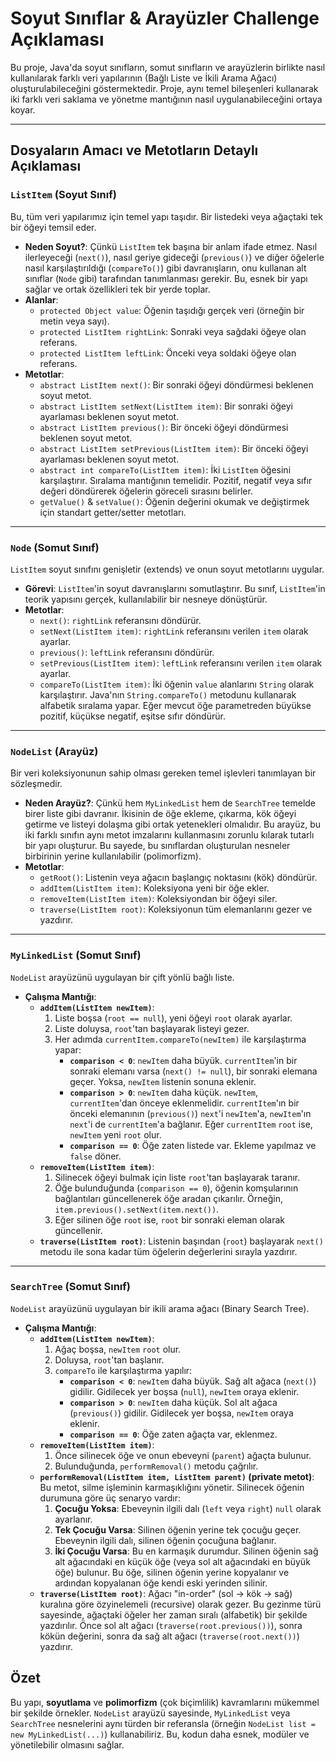 # Soyut Sınıflar & Arayüzler Challenge Açıklaması

Bu proje, Java'da soyut sınıfların, somut sınıfların ve arayüzlerin birlikte nasıl kullanılarak farklı veri yapılarının (Bağlı Liste ve İkili Arama Ağacı) oluşturulabileceğini göstermektedir. Proje, aynı temel bileşenleri kullanarak iki farklı veri saklama ve yönetme mantığının nasıl uygulanabileceğini ortaya koyar.

---

## Dosyaların Amacı ve Metotların Detaylı Açıklaması

### `ListItem` (Soyut Sınıf)
Bu, tüm veri yapılarımız için temel yapı taşıdır. Bir listedeki veya ağaçtaki tek bir öğeyi temsil eder.

- **Neden Soyut?**: Çünkü `ListItem` tek başına bir anlam ifade etmez. Nasıl ilerleyeceği (`next()`), nasıl geriye gideceği (`previous()`) ve diğer öğelerle nasıl karşılaştırıldığı (`compareTo()`) gibi davranışların, onu kullanan alt sınıflar (`Node` gibi) tarafından tanımlanması gerekir. Bu, esnek bir yapı sağlar ve ortak özellikleri tek bir yerde toplar.
- **Alanlar**:
  - `protected Object value`: Öğenin taşıdığı gerçek veri (örneğin bir metin veya sayı).
  - `protected ListItem rightLink`: Sonraki veya sağdaki öğeye olan referans.
  - `protected ListItem leftLink`: Önceki veya soldaki öğeye olan referans.
- **Metotlar**:
  - `abstract ListItem next()`: Bir sonraki öğeyi döndürmesi beklenen soyut metot.
  - `abstract ListItem setNext(ListItem item)`: Bir sonraki öğeyi ayarlaması beklenen soyut metot.
  - `abstract ListItem previous()`: Bir önceki öğeyi döndürmesi beklenen soyut metot.
  - `abstract ListItem setPrevious(ListItem item)`: Bir önceki öğeyi ayarlaması beklenen soyut metot.
  - `abstract int compareTo(ListItem item)`: İki `ListItem` öğesini karşılaştırır. Sıralama mantığının temelidir. Pozitif, negatif veya sıfır değeri döndürerek öğelerin göreceli sırasını belirler.
  - `getValue()` & `setValue()`: Öğenin değerini okumak ve değiştirmek için standart getter/setter metotları.

---

### `Node` (Somut Sınıf)
`ListItem` soyut sınıfını genişletir (extends) ve onun soyut metotlarını uygular.

- **Görevi**: `ListItem`'in soyut davranışlarını somutlaştırır. Bu sınıf, `ListItem`'in teorik yapısını gerçek, kullanılabilir bir nesneye dönüştürür.
- **Metotlar**:
  - `next()`: `rightLink` referansını döndürür.
  - `setNext(ListItem item)`: `rightLink` referansını verilen `item` olarak ayarlar.
  - `previous()`: `leftLink` referansını döndürür.
  - `setPrevious(ListItem item)`: `leftLink` referansını verilen `item` olarak ayarlar.
  - `compareTo(ListItem item)`: İki öğenin `value` alanlarını `String` olarak karşılaştırır. Java'nın `String.compareTo()` metodunu kullanarak alfabetik sıralama yapar. Eğer mevcut öğe parametreden büyükse pozitif, küçükse negatif, eşitse sıfır döndürür.

---

### `NodeList` (Arayüz)
Bir veri koleksiyonunun sahip olması gereken temel işlevleri tanımlayan bir sözleşmedir.

- **Neden Arayüz?**: Çünkü hem `MyLinkedList` hem de `SearchTree` temelde birer liste gibi davranır. İkisinin de öğe ekleme, çıkarma, kök öğeyi getirme ve listeyi dolaşma gibi ortak yetenekleri olmalıdır. Bu arayüz, bu iki farklı sınıfın aynı metot imzalarını kullanmasını zorunlu kılarak tutarlı bir yapı oluşturur. Bu sayede, bu sınıflardan oluşturulan nesneler birbirinin yerine kullanılabilir (polimorfizm).
- **Metotlar**:
  - `getRoot()`: Listenin veya ağacın başlangıç noktasını (kök) döndürür.
  - `addItem(ListItem item)`: Koleksiyona yeni bir öğe ekler.
  - `removeItem(ListItem item)`: Koleksiyondan bir öğeyi siler.
  - `traverse(ListItem root)`: Koleksiyonun tüm elemanlarını gezer ve yazdırır.

---

### `MyLinkedList` (Somut Sınıf)
`NodeList` arayüzünü uygulayan bir çift yönlü bağlı liste.

- **Çalışma Mantığı**:
  - **`addItem(ListItem newItem)`**: 
    1. Liste boşsa (`root == null`), yeni öğeyi `root` olarak ayarlar.
    2. Liste doluysa, `root`'tan başlayarak listeyi gezer.
    3. Her adımda `currentItem.compareTo(newItem)` ile karşılaştırma yapar:
       - **`comparison < 0`**: `newItem` daha büyük. `currentItem`'in bir sonraki elemanı varsa (`next() != null`), bir sonraki elemana geçer. Yoksa, `newItem` listenin sonuna eklenir.
       - **`comparison > 0`**: `newItem` daha küçük. `newItem`, `currentItem`'dan önceye eklenmelidir. `currentItem`'ın bir önceki elemanının (`previous()`) `next`'i `newItem`'a, `newItem`'ın `next`'i de `currentItem`'a bağlanır. Eğer `currentItem` `root` ise, `newItem` yeni `root` olur.
       - **`comparison == 0`**: Öğe zaten listede var. Ekleme yapılmaz ve `false` döner.
  - **`removeItem(ListItem item)`**:
    1. Silinecek öğeyi bulmak için liste `root`'tan başlayarak taranır.
    2. Öğe bulunduğunda (`comparison == 0`), öğenin komşularının bağlantıları güncellenerek öğe aradan çıkarılır. Örneğin, `item.previous().setNext(item.next())`.
    3. Eğer silinen öğe `root` ise, `root` bir sonraki eleman olarak güncellenir.
  - **`traverse(ListItem root)`**: Listenin başından (`root`) başlayarak `next()` metodu ile sona kadar tüm öğelerin değerlerini sırayla yazdırır.

---

### `SearchTree` (Somut Sınıf)
`NodeList` arayüzünü uygulayan bir ikili arama ağacı (Binary Search Tree).

- **Çalışma Mantığı**:
  - **`addItem(ListItem newItem)`**: 
    1. Ağaç boşsa, `newItem` `root` olur.
    2. Doluysa, `root`'tan başlanır.
    3. `compareTo` ile karşılaştırma yapılır:
       - **`comparison < 0`**: `newItem` daha büyük. Sağ alt ağaca (`next()`) gidilir. Gidilecek yer boşsa (`null`), `newItem` oraya eklenir.
       - **`comparison > 0`**: `newItem` daha küçük. Sol alt ağaca (`previous()`) gidilir. Gidilecek yer boşsa, `newItem` oraya eklenir.
       - **`comparison == 0`**: Öğe zaten ağaçta var, eklenmez.
  - **`removeItem(ListItem item)`**:
    1. Önce silinecek öğe ve onun ebeveyni (`parent`) ağaçta bulunur.
    2. Bulunduğunda, `performRemoval()` metodu çağrılır.
  - **`performRemoval(ListItem item, ListItem parent)` (private metot)**:
    Bu metot, silme işleminin karmaşıklığını yönetir. Silinecek öğenin durumuna göre üç senaryo vardır:
    1. **Çocuğu Yoksa**: Ebeveynin ilgili dalı (`left` veya `right`) `null` olarak ayarlanır.
    2. **Tek Çocuğu Varsa**: Silinen öğenin yerine tek çocuğu geçer. Ebeveynin ilgili dalı, silinen öğenin çocuğuna bağlanır.
    3. **İki Çocuğu Varsa**: Bu en karmaşık durumdur. Silinen öğenin sağ alt ağacındaki en küçük öğe (veya sol alt ağacındaki en büyük öğe) bulunur. Bu öğe, silinen öğenin yerine kopyalanır ve ardından kopyalanan öğe kendi eski yerinden silinir.
  - **`traverse(ListItem root)`**: Ağacı "in-order" (sol -> kök -> sağ) kuralına göre özyinelemeli (recursive) olarak gezer. Bu gezinme türü sayesinde, ağaçtaki öğeler her zaman sıralı (alfabetik) bir şekilde yazdırılır. Önce sol alt ağacı (`traverse(root.previous())`), sonra kökün değerini, sonra da sağ alt ağacı (`traverse(root.next())`) yazdırır.

## Özet
Bu yapı, **soyutlama** ve **polimorfizm** (çok biçimlilik) kavramlarını mükemmel bir şekilde örnekler. `NodeList` arayüzü sayesinde, `MyLinkedList` veya `SearchTree` nesnelerini aynı türden bir referansla (örneğin `NodeList list = new MyLinkedList(...)`) kullanabiliriz. Bu, kodun daha esnek, modüler ve yönetilebilir olmasını sağlar.
